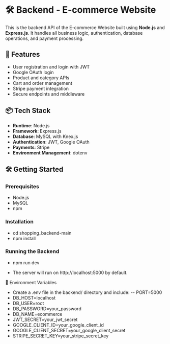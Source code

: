 # 🛠️ Backend - E-commerce Website

This is the backend API of the E-commerce Website built using **Node.js** and **Express.js**. It handles all business logic, authentication, database operations, and payment processing.

## 🚀 Features
- User registration and login with JWT
- Google OAuth login
- Product and category APIs
- Cart and order management
- Stripe payment integration
- Secure endpoints and middleware

## 📦 Tech Stack
- **Runtime**: Node.js
- **Framework**: Express.js
- **Database**: MySQL with Knex.js
- **Authentication**: JWT, Google OAuth
- **Payments**: Stripe
- **Environment Management**: dotenv

## 🛠️ Getting Started

### Prerequisites
- Node.js
- MySQL
- npm

### Installation

- cd shopping_backend-main
- npm install


### Running the Backend
- npm run dev

- The server will run on http://localhost:5000 by default.

🔐 Environment Variables
- Create a .env file in the backend/ directory and include:
 -- PORT=5000
 - DB_HOST=localhost
 - DB_USER=root
 - DB_PASSWORD=your_password
 - DB_NAME=ecommerce
 - JWT_SECRET=your_jwt_secret
 - GOOGLE_CLIENT_ID=your_google_client_id
 - GOOGLE_CLIENT_SECRET=your_google_client_secret
 - STRIPE_SECRET_KEY=your_stripe_secret_key
